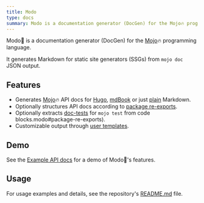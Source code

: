 ```yaml
---
title: Modo
type: docs
summary: Modo is a documentation generator (DocGen) for the Mojo🔥 programming language.
---
```


Modo🧯 is a documentation generator (DocGen) for the [Mojo](https://www.modular.com/mojo)🔥 programming language.

It generates Markdown for static site generators (SSGs) from `mojo doc` JSON output.

## Features

* Generates [Mojo](https://www.modular.com/mojo)🔥 API docs for [Hugo](https://github.com/mlange-42/modo#hugo), [mdBook](https://github.com/mlange-42/modo#mdbook) or just [plain](https://github.com/mlange-42/modo#plain-markdown) Markdown.
* Optionally structures API docs according to [package re-exports](https://github.com/mlange-42/modo#package-re-exports).
* Optionally extracts [doc-tests](https://github.com/mlange-42/modo#doc-tests) for `mojo test` from code blocks.modo#package-re-exports).
* Customizable output through [user templates](https://github.com/mlange-42/modo#templates).

## Demo

See the [Example API docs](mypkg) for a demo of Modo🧯's features.

## Usage

For usage examples and details, see the repository's [README.md](https://github.com/mlange-42/modo) file.
